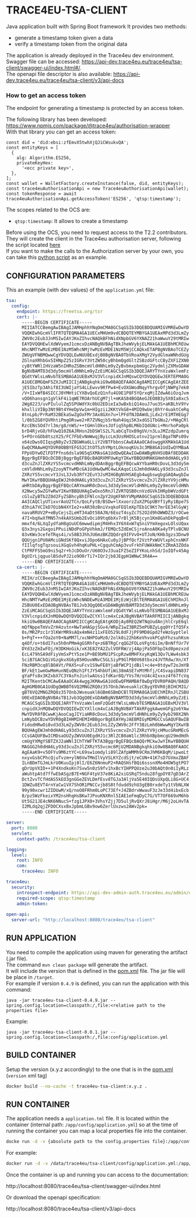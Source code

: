 # TRACE4EU-TSA-CLIENT

Java application built with Spring Boot framework
It provides two methods:
- generate a timestamp token given a data
- verify a timestamp token from the original data

The application is already deployed in the Trace4eu dev environment.  
Swagger file can be accessed: https://api-dev.trace4eu.eu/trace4eu/tsa-client/swagger-ui/index.html#/.  
The openapi file descriptor is also available: https://api-dev.trace4eu.eu/trace4eu/tsa-client/v3/api-docs

### How to get an access token

The endpoint for generating a timestamp is protected by an access token.

The following library has been developed: https://www.npmjs.com/package/@trace4eu/authorisation-wrapper  
With that library you can get an access token:
```
const did = 'did:ebsi:zfEmvX5twhXjQJiCWsukvQA';
const entityKeys = [
  {
    alg: Algorithm.ES256,
    privateKeyHex:
      '<ecc private key>',
  },
];
const wallet = WalletFactory.createInstance(false, did, entityKeys);
const trace4euAuthorisationApi = new Trace4euAuthorisationApi(wallet);
const tokenResponse = await trace4euAuthorisationApi.getAccessToken('ES256', 'qtsp:timestamp');
```

The scopes related to the OCS are:
- `qtsp:timestamp`: It allows to create a timestamp

Before using the OCS, you need to request access to the T2.2 contributors. They will create the client in the Trace4eu authorisation server, following the script located [here](https://github.com/trace4eu/authorization-and-authentication/blob/main/examples/scenario1/admin.py)  
If you want to make the calls to the Authorization server by your own, you can take this [python script](https://github.com/trace4eu/authorization-and-authentication/blob/main/examples/scenario1/client.py) as an example.


## CONFIGURATION PARAMETERS
This an example (with dev values) of the `application.yml` file:

```yaml
tsa:
  config:
    endpoint: https://freetsa.org/tsr
    cert: |-
      -----BEGIN CERTIFICATE-----
      MIIIATCCBemgAwIBAgIJAMHphhYNqOmCMA0GCSqGSIb3DQEBDQUAMIGVMREwDwYD
      VQQKEwhGcmVlIFRTQTEQMA4GA1UECxMHUm9vdCBDQTEYMBYGA1UEAxMPd3d3LmZy
      ZWV0c2Eub3JnMSIwIAYJKoZIhvcNAQkBFhNidXNpbGV6YXNAZ21haWwuY29tMRIw
      EAYDVQQHEwlXdWVyemJ1cmcxDzANBgNVBAgTBkJheWVybjELMAkGA1UEBhMCREUw
      HhcNMTYwMzEzMDE1NzM5WhcNMjYwMzExMDE1NzM5WjCCAQkxETAPBgNVBAoTCEZy
      ZWUgVFNBMQwwCgYDVQQLEwNUU0ExdjB0BgNVBA0TbVRoaXMgY2VydGlmaWNhdGUg
      ZGlnaXRhbGx5IHNpZ25zIGRvY3VtZW50cyBhbmQgdGltZSBzdGFtcCByZXF1ZXN0
      cyBtYWRlIHVzaW5nIHRoZSBmcmVldHNhLm9yZyBvbmxpbmUgc2VydmljZXMxGDAW
      BgNVBAMTD3d3dy5mcmVldHNhLm9yZzEiMCAGCSqGSIb3DQEJARYTYnVzaWxlemFz
      QGdtYWlsLmNvbTESMBAGA1UEBxMJV3VlcnpidXJnMQswCQYDVQQGEwJERTEPMA0G
      A1UECBMGQmF5ZXJuMIICIjANBgkqhkiG9w0BAQEFAAOCAg8AMIICCgKCAgEAtZEE
      jE5IbzTp3Ahif8I3UWIjaYS4LLEwvv9RfPw4+EvOXGWodNqyYhrgvOfjNWPg7ek0
      /V+IIxWfB4SICCJ0YMHtiCYXBvQoEzQ1nfu4G9E1P8F5YQrxqMjIZdwA6iOzqJvm
      vQO6hansgn1gVlkF4i1qWE7ROArhUCgM7jl+mKAS84BGQAeGJEO8B3y5X0Ia8xcS
      2Wg8223/uvPIululZq5SPUWdYXc0bU2EDieIa3wBxbiQ14ouJ7uo3S+aKBLhV9Yv
      khxlliVIBp3Nt9Bt4YHeDpVw1m+HIgzii2KKtVkG8+4MIQ9wUej0hYr4uaktCeRq
      8tnLpb/PrRaM32BEkaSwZgOxFMr3Ax8GXn7u+lPFdfNJDAWdLjLdx2rE1MTHEGg7
      l/0b5ZG8YQVRhtiPmgORswe2+R7ZVNqjb5rNah4Uqi5K3xdGS1TbGNu2/+MAgCRl
      RzcENs5Od7rl3m/g8/nW5/++tGHnlOkvsJUfiq5hpBLM6bIQdGNci+MnrhoPa0pk
      brD4RjvGO/hFUwQ10Z6AJRHsn2bDSWlS2L7LabCqTUxB9gUV/n3LuJMZzdpZumrq
      S+POrnGOb8tszX25/FC7FbEvNmWwqjByicLm3UsRHOSLotnv21prmlBgaTNPs09v
      x64zDws0IIqsgN8yZv3ZBGWHa6LLiY2VBTFbbnsCAwEAAaOCAdswggHXMAkGA1Ud
      EwQCMAAwHQYDVR0OBBYEFG52C3tOT5zhYMptLOknoqKUs3c3MB8GA1UdIwQYMBaA
      FPpVDYw0ZlFDTPfns6dsla965qSXMAsGA1UdDwQEAwIGwDAWBgNVHSUBAf8EDDAK
      BggrBgEFBQcDCDBjBggrBgEFBQcBAQRXMFUwKgYIKwYBBQUHMAKGHmh0dHA6Ly93
      d3cuZnJlZXRzYS5vcmcvdHNhLmNydDAnBggrBgEFBQcwAYYbaHR0cDovL3d3dy5m
      cmVldHNhLm9yZzoyNTYwMDcGA1UdHwQwMC4wLKAqoCiGJmh0dHA6Ly93d3cuZnJl
      ZXRzYS5vcmcvY3JsL3Jvb3RfY2EuY3JsMIHGBgNVHSAEgb4wgbswgbgGAQAwgbIw
      MwYIKwYBBQUHAgEWJ2h0dHA6Ly93d3cuZnJlZXRzYS5vcmcvZnJlZXRzYV9jcHMu
      aHRtbDAyBggrBgEFBQcCARYmaHR0cDovL3d3dy5mcmVldHNhLm9yZy9mcmVldHNh
      X2Nwcy5wZGYwRwYIKwYBBQUHAgIwOxo5RnJlZVRTQSB0cnVzdGVkIHRpbWVzdGFt
      cGluZyBTb2Z0d2FyZSBhcyBhIFNlcnZpY2UgKFNhYVMpMA0GCSqGSIb3DQEBDQUA
      A4ICAQClyUTixvrAoU2TCn/QoLFytB/BSDw+lXxoorzZuXZPGpUBYf1yRy1Bpe7S
      d3hiA7VCIkD7OibN4XYIe2+xAR30zBniVxqkoFEQlmXpTEb1C9Kt7mrEE34lGyWj
      navaRRUV2P+eByCejsILeHT34aDt58AJN/6EozT4syZc7S2O2d9hOWWDZ3/rOCwe
      47I+bqXwXfMN57n4kAXSUmb2EvOci09tq6bXv7rBljK5Bjcyn1Km8GahDkPqqB+E
      mmxf4/6LXqIydfaH8gUuUC6mwwdipmjM4Hhx3Y6X4xW7qSniVYmXegoxLOlsUQax
      Q3x3nys2GxgoiPPuiiNDdPoGPpVhkmJ/fEMQc5ZdEmCSjroAnoA0Ka4yTPlvBCNU
      83vKWv3cefeTRqs4i/x58B3JhhJU6mzBKZQQdrg9IFVvO+UTJoN/KHb3gzs3Dnw9
      QQUjgn1PU0AMciGNdSKf8QxviJOpo6HAxCu0yJjBPfQcf2VztPxWUVlxphCnsNKF
      fIIlqfsgTqzsouiXGqGvh4hqKuPHL+CgquhCmAp3vvFrkhFUWAkNmCtZRmA3ZOda
      CtPRFFS5mG9ni5q2r+hJcDOuOr/U60O3vJ3uaIFZSeZIFYKoLnhSd/IoIQfv45Ag
      DgUIrLjqguolBSdvPJ2io9O0rTi7+IQr2jb8JEgpH1WNwC3R4A==
      -----END CERTIFICATE-----
    ca-cert: |-
      -----BEGIN CERTIFICATE-----
      MIIH/zCCBeegAwIBAgIJAMHphhYNqOmAMA0GCSqGSIb3DQEBDQUAMIGVMREwDwYD
      VQQKEwhGcmVlIFRTQTEQMA4GA1UECxMHUm9vdCBDQTEYMBYGA1UEAxMPd3d3LmZy
      ZWV0c2Eub3JnMSIwIAYJKoZIhvcNAQkBFhNidXNpbGV6YXNAZ21haWwuY29tMRIw
      EAYDVQQHEwlXdWVyemJ1cmcxDzANBgNVBAgTBkJheWVybjELMAkGA1UEBhMCREUw
      HhcNMTYwMzEzMDE1MjEzWhcNNDEwMzA3MDE1MjEzWjCBlTERMA8GA1UEChMIRnJl
      ZSBUU0ExEDAOBgNVBAsTB1Jvb3QgQ0ExGDAWBgNVBAMTD3d3dy5mcmVldHNhLm9y
      ZzEiMCAGCSqGSIb3DQEJARYTYnVzaWxlemFzQGdtYWlsLmNvbTESMBAGA1UEBxMJ
      V3VlcnpidXJnMQ8wDQYDVQQIEwZCYXllcm4xCzAJBgNVBAYTAkRFMIICIjANBgkq
      hkiG9w0BAQEFAAOCAg8AMIICCgKCAgEAtgKODjAy8REQ2WTNqUudAnjhlCrpE6ql
      mQfNppeTmVvZrH4zutn+NwTaHAGpjSGv4/WRpZ1wZ3BRZ5mPUBZyLgq0YrIfQ5Fx
      0s/MRZPzc1r3lKWrMR9sAQx4mN4z11xFEO529L0dFJjPF9MD8Gpd2feWzGyptlel
      b+PqT+++fOa2oY0+NaMM7l/xcNHPOaMz0/2olk0i22hbKeVhvokPCqhFhzsuhKsm
      q4Of/o+t6dI7sx5h0nPMm4gGSRhfq+z6BTRgCrqQG2FOLoVFgt6iIm/BnNffUr7V
      DYd3zZmIwFOj/H3DKHoGik/xK3E82YA2ZulVOFRW/zj4ApjPa5OFbpIkd0pmzxzd
      EcL479hSA9dFiyVmSxPtY5ze1P+BE9bMU1PScpRzw8MHFXxyKqW13Qv7LWw4sbk3
      SciB7GACbQiVGzgkvXG6y85HOuvWNvC5GLSiyP9GlPB0V68tbxz4JVTRdw/Xn/XT
      FNzRBM3cq8lBOAVt/PAX5+uFcv1S9wFE8YjaBfWCP1jdBil+c4e+0tdywT2oJmYB
      BF/kEt1wmGwMmHunNEuQNzh1FtJY54hbUfiWi38mASE7xMtMhfj/C4SvapiDN837
      gYaPfs8x3KZxbX7C3YAsFnJinlwAUss1fdKar8Q/YVs7H/nU4c4Ixxxz4f67fcVq
      M2ITKentbCMCAwEAAaOCAk4wggJKMAwGA1UdEwQFMAMBAf8wDgYDVR0PAQH/BAQD
      AgHGMB0GA1UdDgQWBBT6VQ2MNGZRQ0z357OnbJWveuaklzCBygYDVR0jBIHCMIG/
      gBT6VQ2MNGZRQ0z357OnbJWveuakl6GBm6SBmDCBlTERMA8GA1UEChMIRnJlZSBU
      U0ExEDAOBgNVBAsTB1Jvb3QgQ0ExGDAWBgNVBAMTD3d3dy5mcmVldHNhLm9yZzEi
      MCAGCSqGSIb3DQEJARYTYnVzaWxlemFzQGdtYWlsLmNvbTESMBAGA1UEBxMJV3Vl
      cnpidXJnMQ8wDQYDVQQIEwZCYXllcm4xCzAJBgNVBAYTAkRFggkAwemGFg2o6YAw
      MwYDVR0fBCwwKjAooCagJIYiaHR0cDovL3d3dy5mcmVldHNhLm9yZy9yb290X2Nh
      LmNybDCBzwYDVR0gBIHHMIHEMIHBBgorBgEEAYHyJAEBMIGyMDMGCCsGAQUFBwIB
      FidodHRwOi8vd3d3LmZyZWV0c2Eub3JnL2ZyZWV0c2FfY3BzLmh0bWwwMgYIKwYB
      BQUHAgEWJmh0dHA6Ly93d3cuZnJlZXRzYS5vcmcvZnJlZXRzYV9jcHMucGRmMEcG
      CCsGAQUFBwICMDsaOUZyZWVUU0EgdHJ1c3RlZCB0aW1lc3RhbXBpbmcgU29mdHdh
      cmUgYXMgYSBTZXJ2aWNlIChTYWFTKTA3BggrBgEFBQcBAQQrMCkwJwYIKwYBBQUH
      MAGGG2h0dHA6Ly93d3cuZnJlZXRzYS5vcmc6MjU2MDANBgkqhkiG9w0BAQ0FAAOC
      AgEAaK9+v5OFYu9M6ztYC+L69sw1omdyli89lZAfpWMMh9CRmJhM6KBqM/ipwoLt
      nxyxGsbCPhcQjuTvzm+ylN6VwTMmIlVyVSLKYZcdSjt/eCUN+41K7sD7GVmxZBAF
      ILnBDmTGJmLkrU0KuuIpj8lI/E6Z6NnmuP2+RAQSHsfBQi6sssnXMo4HOW5gtPO7
      gDrUpVXID++1P4XndkoKn7Svw5n0zS9fv1hxBcYIHPPQUze2u30bAQt0n0iIyRLz
      aWuhtpAtd7ffwEbASgzB7E+NGF4tpV37e8KiA2xiGSRqT5ndu28fgpOY87gD3ArZ
      DctZvvTCfHdAS5kEO3gnGGeZEVLDmfEsv8TGJa3AljVa5E40IQDsUXpQLi8G+UC4
      1DWZu8EVT4rnYaCw1VX7ShOR1PNCCvjb8S8tfdudd9zhU3gEB0rxdeTy1tVbNLXW
      99y90xcwr1ZIDUwM/xQ/noO8FRhm0LoPC73Ef+J4ZBdrvWwauF3zJe33d4ibxEcb
      8/pz5WzFkeixYM2nsHhqHsBKw7JPouKNXRnl5IAE1eFmqDyC7G/VT7OF669xM6hb
      Ut5G21JE4cNK6NNucS+fzg1JPX0+3VhsYZjj7D5uljRvQXrJ8iHgr/M6j2oLHvTA
      I2MLdq2qjZFDOCXsxBxJpbmLGBx9ow6ZerlUxzws2AWv2pk=
      -----END CERTIFICATE-----

server:
  port: 8080
  servlet:
    context-path: /trace4eu/tsa-client

logging:
  level:
    root: INFO
    com:
      trace4eu: INFO

trace4eu:
  security:
    introspect-endpoint: https://api-dev-admin-auth.trace4eu.eu/admin/oauth2/introspect
    required-scope: qtsp:timestamp
    admin-token: 
      
open-api:
  server-url: "http://localhost:8080/trace4eu/tsa-client"
```

## RUN APPLICATION
You need to compile the application using maven for generating the artifact (.jar file).  
The command `mvn clean package` will generate the artifact.  
It will include the version that is defined in the [pom.xml](pom.xml) file. The jar file will be place in `/target`.  
For example if version `0.4.9` is defined, you can run the application with this command:
```
java -jar trace4eu-tsa-client-0.4.9.jar --spring.config.location=classpath:/,file:<relative path to the properties file>
```
Example:
```
java -jar trace4eu-tsa-client-0.0.1.jar --spring.config.location=classpath:/,file:config/application.yml
```

## BUILD CONTAINER
Setup the version (x.y.z accordingly) to the one that is in the [pom.xml](./pom.xml) (`version` xml tag)
```sh
docker build --no-cache -t trace4eu-tsa-client:x.y.z .
```

## RUN CONTAINER
The application needs a `application.tml` file. It is located within the container (internal path: `/app/config/application.yml`) so at the time of running the container you can map a local properties file into the container.
```sh
docke run -d -v {absolute path to the config.properties file}:/app/config/application.yml -p {hostPort}:8080 --name trace4eu-tsa-client trace4eu-tsa-client:x.y.z
```
For example:
```sh
docker run -d -v /data/trace4eu/tsa-client/config/application.yml:/app/config/application.yml -p 8080:8080 --name trace4eu-tsa-client trace4eu-tsa-client:0.4.9
```
Once the container is up and running you can access to the documentation:

http://localhost:8080/trace4eu/tsa-client/swagger-ui/index.html

Or download the openapi specification:

http://localhost:8080/trace4eu/tsa-client/v3/api-docs
